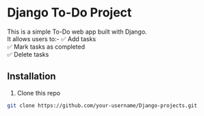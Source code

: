 # Django To-Do Project

This is a simple To-Do web app built with Django.  
It allows users to:-
✅ Add tasks  
✅ Mark tasks as completed  
✅ Delete tasks  

## Installation
1. Clone this repo 
```bash
git clone https://github.com/your-username/Django-projects.git
